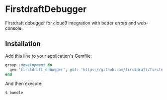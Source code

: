 # FirstdraftDebugger
Firstdraft debugger for cloud9 integration with better errors and web-console.

## Installation
Add this line to your application's Gemfile:

```ruby
group :development do
  gem 'firstdraft_debugger', git: 'https://github.com/firstdraft/firstdraft_debugger.git'
end
```

And then execute:
```bash
$ bundle
```
